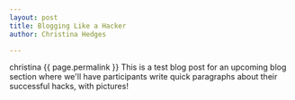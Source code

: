 ```yaml
---
layout: post
title: Blogging Like a Hacker
author: Christina Hedges

---
```

christina
{{ page.permalink }}
This is a test blog post for an upcoming blog section where we'll have participants write quick paragraphs about their successful hacks, with pictures!
